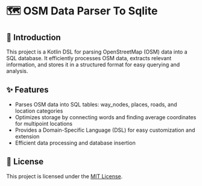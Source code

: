 # 🗺️ OSM Data Parser To Sqlite

## 🌟 Introduction

This project is a Kotlin DSL for parsing OpenStreetMap (OSM) data into a SQL database. It efficiently processes OSM data, extracts relevant information, and stores it in a structured format for easy querying and analysis.

## ✨ Features

- Parses OSM data into SQL tables: way_nodes, places, roads, and location categories
- Optimizes storage by connecting words and finding average coordinates for multipoint locations
- Provides a Domain-Specific Language (DSL) for easy customization and extension
- Efficient data processing and database insertion

## 📄 License

This project is licensed under the [MIT License](LICENSE).
